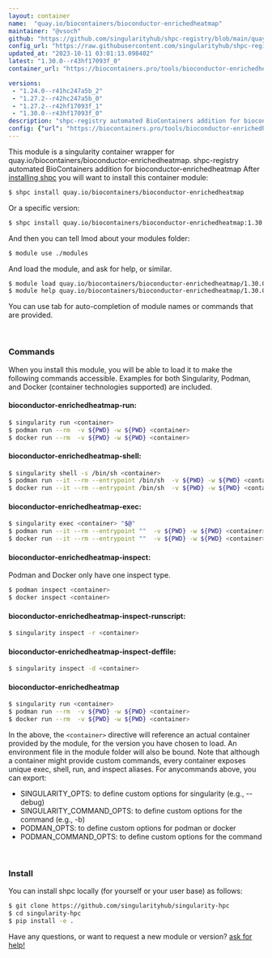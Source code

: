 ```yaml
---
layout: container
name:  "quay.io/biocontainers/bioconductor-enrichedheatmap"
maintainer: "@vsoch"
github: "https://github.com/singularityhub/shpc-registry/blob/main/quay.io/biocontainers/bioconductor-enrichedheatmap/container.yaml"
config_url: "https://raw.githubusercontent.com/singularityhub/shpc-registry/main/quay.io/biocontainers/bioconductor-enrichedheatmap/container.yaml"
updated_at: "2023-10-11 03:01:13.098402"
latest: "1.30.0--r43hf17093f_0"
container_url: "https://biocontainers.pro/tools/bioconductor-enrichedheatmap"

versions:
 - "1.24.0--r41hc247a5b_2"
 - "1.27.2--r42hc247a5b_0"
 - "1.27.2--r42hf17093f_1"
 - "1.30.0--r43hf17093f_0"
description: "shpc-registry automated BioContainers addition for bioconductor-enrichedheatmap"
config: {"url": "https://biocontainers.pro/tools/bioconductor-enrichedheatmap", "maintainer": "@vsoch", "description": "shpc-registry automated BioContainers addition for bioconductor-enrichedheatmap", "latest": {"1.30.0--r43hf17093f_0": "sha256:647d48e4d5587c9ce27a8d2a7d49c2e634d126da2df191fef118789db6fe6c5f"}, "tags": {"1.24.0--r41hc247a5b_2": "sha256:60171a93bee57a9c114ea1523e46b5de3d61500b24d5c94f7fb16a38e54078e9", "1.27.2--r42hc247a5b_0": "sha256:300d0907c65fb6750c4ecc9a0d9462d901e66d94ce109e109ede3d98a035b3e3", "1.27.2--r42hf17093f_1": "sha256:a60984339235bda46bf71eef8576468aab29bf63507b058684d1c274e941117f", "1.30.0--r43hf17093f_0": "sha256:647d48e4d5587c9ce27a8d2a7d49c2e634d126da2df191fef118789db6fe6c5f"}, "docker": "quay.io/biocontainers/bioconductor-enrichedheatmap"}
---
```


This module is a singularity container wrapper for quay.io/biocontainers/bioconductor-enrichedheatmap.
shpc-registry automated BioContainers addition for bioconductor-enrichedheatmap
After [installing shpc](#install) you will want to install this container module:


```bash
$ shpc install quay.io/biocontainers/bioconductor-enrichedheatmap
```

Or a specific version:

```bash
$ shpc install quay.io/biocontainers/bioconductor-enrichedheatmap:1.30.0--r43hf17093f_0
```

And then you can tell lmod about your modules folder:

```bash
$ module use ./modules
```

And load the module, and ask for help, or similar.

```bash
$ module load quay.io/biocontainers/bioconductor-enrichedheatmap/1.30.0--r43hf17093f_0
$ module help quay.io/biocontainers/bioconductor-enrichedheatmap/1.30.0--r43hf17093f_0
```

You can use tab for auto-completion of module names or commands that are provided.

<br>

### Commands

When you install this module, you will be able to load it to make the following commands accessible.
Examples for both Singularity, Podman, and Docker (container technologies supported) are included.

#### bioconductor-enrichedheatmap-run:

```bash
$ singularity run <container>
$ podman run --rm  -v ${PWD} -w ${PWD} <container>
$ docker run --rm  -v ${PWD} -w ${PWD} <container>
```

#### bioconductor-enrichedheatmap-shell:

```bash
$ singularity shell -s /bin/sh <container>
$ podman run --it --rm --entrypoint /bin/sh  -v ${PWD} -w ${PWD} <container>
$ docker run --it --rm --entrypoint /bin/sh  -v ${PWD} -w ${PWD} <container>
```

#### bioconductor-enrichedheatmap-exec:

```bash
$ singularity exec <container> "$@"
$ podman run --it --rm --entrypoint ""  -v ${PWD} -w ${PWD} <container> "$@"
$ docker run --it --rm --entrypoint ""  -v ${PWD} -w ${PWD} <container> "$@"
```

#### bioconductor-enrichedheatmap-inspect:

Podman and Docker only have one inspect type.

```bash
$ podman inspect <container>
$ docker inspect <container>
```

#### bioconductor-enrichedheatmap-inspect-runscript:

```bash
$ singularity inspect -r <container>
```

#### bioconductor-enrichedheatmap-inspect-deffile:

```bash
$ singularity inspect -d <container>
```



#### bioconductor-enrichedheatmap

```bash
$ singularity run <container>
$ podman run --rm  -v ${PWD} -w ${PWD} <container>
$ docker run --rm  -v ${PWD} -w ${PWD} <container>
```


In the above, the `<container>` directive will reference an actual container provided
by the module, for the version you have chosen to load. An environment file in the
module folder will also be bound. Note that although a container
might provide custom commands, every container exposes unique exec, shell, run, and
inspect aliases. For anycommands above, you can export:

 - SINGULARITY_OPTS: to define custom options for singularity (e.g., --debug)
 - SINGULARITY_COMMAND_OPTS: to define custom options for the command (e.g., -b)
 - PODMAN_OPTS: to define custom options for podman or docker
 - PODMAN_COMMAND_OPTS: to define custom options for the command

<br>

### Install

You can install shpc locally (for yourself or your user base) as follows:

```bash
$ git clone https://github.com/singularityhub/singularity-hpc
$ cd singularity-hpc
$ pip install -e .
```

Have any questions, or want to request a new module or version? [ask for help!](https://github.com/singularityhub/singularity-hpc/issues)